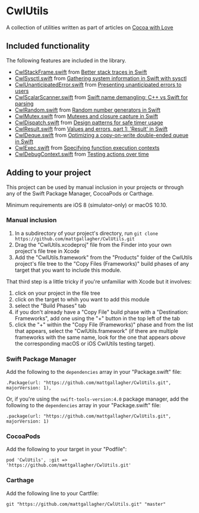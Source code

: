 # CwlUtils

A collection of utilities written as part of articles on [Cocoa with Love](https://cocoawithlove.com)

## Included functionality

The following features are included in the library.

* [CwlStackFrame.swift](https://github.com/mattgallagher/CwlUtils/blob/master/Sources/CwlUtils/CwlStackFrame.swift) from [Better stack traces in Swift](https://cocoawithlove.com/blog/2016/02/28/stack-traces-in-swift.html)
* [CwlSysctl.swift](https://github.com/mattgallagher/CwlUtils/blob/master/Sources/CwlUtils/CwlSysctl.swift) from [Gathering system information in Swift with sysctl](https://www.cocoawithlove.com/blog/2016/03/08/swift-wrapper-for-sysctl.html)
* [CwlUnanticipatedError.swift](https://github.com/mattgallagher/CwlUtils/blob/master/Sources/CwlUtils/CwlUnanticipatedError.swift) from [Presenting unanticipated errors to users](https://www.cocoawithlove.com/blog/2016/04/14/error-recovery-attempter.html)
* [CwlScalarScanner.swift](https://github.com/mattgallagher/CwlUtils/blob/master/Sources/CwlUtils/CwlScalarScanner.swift) from [Swift name demangling: C++ vs Swift for parsing](https://www.cocoawithlove.com/blog/2016/05/01/swift-name-demangling.html)
* [CwlRandom.swift](https://github.com/mattgallagher/CwlUtils/blob/master/Sources/CwlUtils/CwlRandom.swift) from [Random number generators in Swift](https://www.cocoawithlove.com/blog/2016/05/19/random-numbers.html)
* [CwlMutex.swift](https://github.com/mattgallagher/CwlUtils/blob/master/Sources/CwlUtils/CwlMutex.swift) from [Mutexes and closure capture in Swift](https://www.cocoawithlove.com/blog/2016/06/02/threads-and-mutexes.html)
* [CwlDispatch.swift](https://github.com/mattgallagher/CwlUtils/blob/master/Sources/CwlUtils/CwlDispatch.swift) from [Design patterns for safe timer usage](https://www.cocoawithlove.com/blog/2016/07/30/timer-problems.html)
* [CwlResult.swift](https://github.com/mattgallagher/CwlUtils/blob/master/Sources/CwlUtils/CwlResult.swift) from [Values and errors, part 1: 'Result' in Swift](https://www.cocoawithlove.com/blog/2016/08/21/result-types-part-one.html)
* [CwlDeque.swift](https://github.com/mattgallagher/CwlUtils/blob/master/Sources/CwlUtils/CwlDeque.swift) from [Optimizing a copy-on-write double-ended queue in Swift](https://www.cocoawithlove.com/blog/2016/09/22/deque.html)
* [CwlExec.swift](https://github.com/mattgallagher/CwlUtils/blob/master/Sources/CwlUtils/CwlExec.swift) from [Specifying function execution contexts](https://www.cocoawithlove.com/blog/specifying-execution-contexts.html)
* [CwlDebugContext.swift](https://github.com/mattgallagher/CwlUtils/blob/master/Sources/CwlUtils/CwlDebugContext.swift) from [Testing actions over time](https://www.cocoawithlove.com/blog/testing-actions-over-time.html)

## Adding to your project

This project can be used by manual inclusion in your projects or through any of the Swift Package Manager, CocoaPods or Carthage.

Minimum requirements are iOS 8 (simulator-only) or macOS 10.10.

### Manual inclusion

1. In a subdirectory of your project's directory, run `git clone https://github.com/mattgallagher/CwlUtils.git`
2. Drag the "CwlUtils.xcodeproj" file from the Finder into your own project's file tree in Xcode
3. Add the "CwlUtils.framework" from the "Products" folder of the CwlUtils project's file tree to the "Copy Files (Frameworks)" build phases of any target that you want to include this module.

That third step is a little tricky if you're unfamiliar with Xcode but it involves:

1. click on your project in the file tree
2. click on the target to whih you want to add this module
3. select the "Build Phases" tab
4. if you don't already have a "Copy File" build phase with a "Destination: Frameworks", add one using the "+" button in the top left of the tab
5. click the "+" within the "Copy File (Frameworks)" phase and from the list that appears, select the "CwlUtils.framework" (if there are multiple frameworks with the same name, look for the one that appears *above* the corresponding macOS or iOS CwlUtils testing target).

### Swift Package Manager

Add the following to the `dependencies` array in your "Package.swift" file:

    .Package(url: "https://github.com/mattgallagher/CwlUtils.git", majorVersion: 1),

Or, if you're using the `swift-tools-version:4.0` package manager, add the following to the `dependencies` array in your "Package.swift" file:

    .package(url: "https://github.com/mattgallagher/CwlUtils.git", majorVersion: 1)

### CocoaPods

Add the following to your target in your "Podfile":

    pod 'CwlUtils', :git => 'https://github.com/mattgallagher/CwlUtils.git'

### Carthage

Add the following line to your Cartfile:

    git "https://github.com/mattgallagher/CwlUtils.git" "master"

